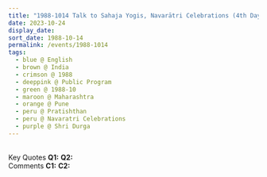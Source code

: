```yaml
---
title: "1988-1014 Talk to Sahaja Yogis, Navarātri Celebrations (4th Day), Pratiṣhṭhān, NDA Road, Warje, Pune, Maharashtra, India"
date: 2023-10-24
display_date: 
sort_date: 1988-10-14
permalink: /events/1988-1014
tags:
  - blue @ English
  - brown @ India
  - crimson @ 1988
  - deeppink @ Public Program
  - green @ 1988-10
  - maroon @ Maharashtra
  - orange @ Pune
  - peru @ Pratishthan
  - peru @ Navaratri Celebrations
  - purple @ Shri Durga
---
```


<br>

<wave-list>
  <list-title color="DarkSeaGreen" width="55">Key Quotes</list-title>
  <list-item color="BlanchedAlmond" width="280"><b>Q1:</b> <i></i></list-item>
  <list-item color="Lavender" width="280"><b>Q2:</b> <i></i></list-item>
</wave-list>

<br>

<wave-list>
  <list-title color="DarkSeaGreen" width="55">Comments</list-title>
  <list-item color="BlanchedAlmond" width="280"><b>C1:</b> <i></i></list-item>
  <list-item color="Lavender" width="280"><b>C2:</b> <i></i></list-item>
</wave-list>